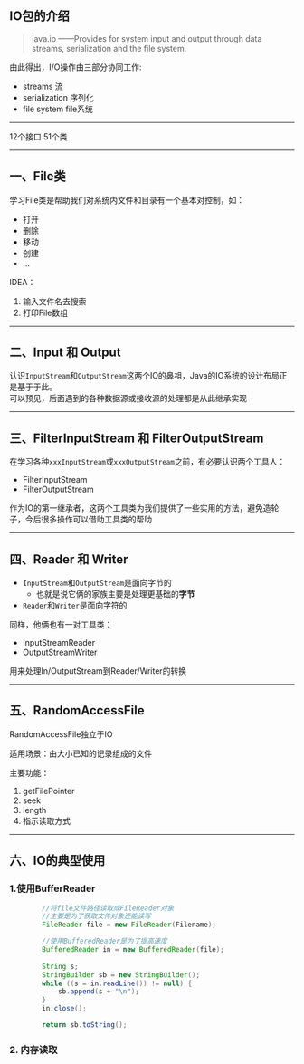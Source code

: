 IO包的介绍
---
> java.io ——Provides for system input and output through data streams, serialization and the file system.

由此得出，I/O操作由三部分协同工作:
- streams        流
- serialization  序列化
- file system    file系统
----

12个接口 51个类

----

## 一、File类
学习File类是帮助我们对系统内文件和目录有一个基本对控制，如：
- 打开
- 删除
- 移动
- 创建
- ...

IDEA：
1. 输入文件名去搜索
2. 打印File数组

----

## 二、Input 和 Output
认识`InputStream`和`OutputStream`这两个IO的鼻祖，Java的IO系统的设计布局正是基于于此。<br/>
可以预见，后面遇到的各种数据源或接收源的处理都是从此继承实现

---

## 三、FilterInputStream 和 FilterOutputStream
在学习各种`xxxInputStream`或`xxxOutputStream`之前，有必要认识两个工具人：
- FilterInputStream
- FilterOutputStream

作为IO的第一继承者，这两个工具类为我们提供了一些实用的方法，避免造轮子，今后很多操作可以借助工具类的帮助

---

## 四、Reader 和 Writer
- `InputStream`和`OutputStream`是面向字节的
  - 也就是说它俩的家族主要是处理更基础的**字节**<br/>
- `Reader`和`Writer`是面向字符的

同样，他俩也有一对工具类：
- InputStreamReader
- OutputStreamWriter

用来处理In/OutputStream到Reader/Writer的转换

----

## 五、RandomAccessFile
RandomAccessFile独立于IO

适用场景：由大小已知的记录组成的文件

主要功能：
1. getFilePointer
2. seek
3. length
4. 指示读取方式

----

## 六、IO的典型使用

### 1.使用BufferReader
```java
        //将file文件路径读取成FileReader对象
        //主要是为了获取文件对象还能读写
        FileReader file = new FileReader(Filename);

        //使用BufferedReader是为了提高速度
        BufferedReader in = new BufferedReader(file);
        
        String s;
        StringBuilder sb = new StringBuilder();
        while ((s = in.readLine()) != null) {
            sb.append(s + "\n");
        }
        in.close();

        return sb.toString();
```
### 2. 内存读取
